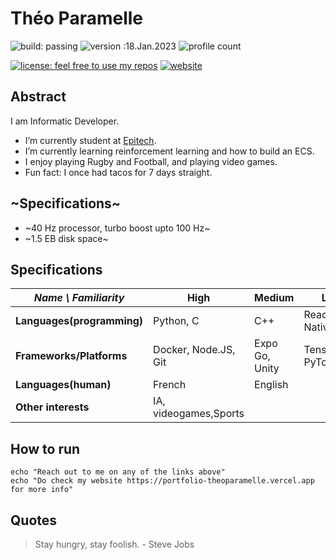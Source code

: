 # Théo Paramelle
![build: passing](https://img.shields.io/badge/build-passing-success)
![version :18.Jan.2023](https://img.shields.io/badge/version-18.Jan.2023-informational)
![profile count](https://komarev.com/ghpvc/?username=TheoParamelle&color=red)

[![license: feel free to use my repos](https://img.shields.io/badge/license-feel%20free%20to%20use%20my%20repos-success)](https://github.com/TheoParamelle)
[![website](https://img.shields.io/badge/website-informational)](https://portfolio-theoparamelle.vercel.app)
<!-- [![~Twitter:~](https://img.shields.io/twitter/follow/?style=social)](https://twitter.com/) 
[![GitHub TheoParamelle](https://img.shields.io/github/followers/TheoParamelle?label=follow&style=social)](https://github.com/TheoParamelle) -->

## Abstract
I am Informatic Developer.
- I’m currently student at [Epitech](https://epitech.eu/fr).
- I’m currently learning reinforcement learning and how to build an ECS.
- I enjoy playing Rugby and Football, and playing video games.
- Fun fact: I once had tacos for 7 days straight.


## ~Specifications~
- ~40 Hz processor, turbo boost upto 100 Hz~
- ~1.5 EB disk space~


## Specifications
| *Name \ Familiarity* | High                                       | Medium                              | Low                                    |
| --------------- |--------------------------------------------|-------------------------------------|----------------------------------------|
| **Languages(programming)** | Python, C                                  | C++                                 | React Native, JS                       |
| **Frameworks/Platforms** | Docker, Node.JS, Git                       | Expo Go, Unity                      | Tensorflow, PyTorch                   |
| **Languages(human)** | French                                     | English                             | 
| **Other interests** | IA, videogames,Sports                              |  |                         | to clean


## How to run
```shell
echo "Reach out to me on any of the links above"
echo "Do check my website https://portfolio-theoparamelle.vercel.app for more info"
```

## Quotes
> Stay hungry, stay foolish. - Steve Jobs
